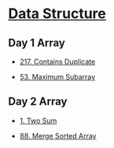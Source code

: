 # [Data Structure](https://leetcode.com/study-plan/data-structure/?progress=xh9apjum)

## Day 1 Array

- [217. Contains Duplicate](./217.contains-duplicate.cpp)

- [53. Maximum Subarray](./53.maximum-subarray.cpp)

## Day 2 Array

- [1. Two Sum](./1.two-sum.cpp)

- [88. Merge Sorted Array](./88.merge-sorted-array.cpp)
